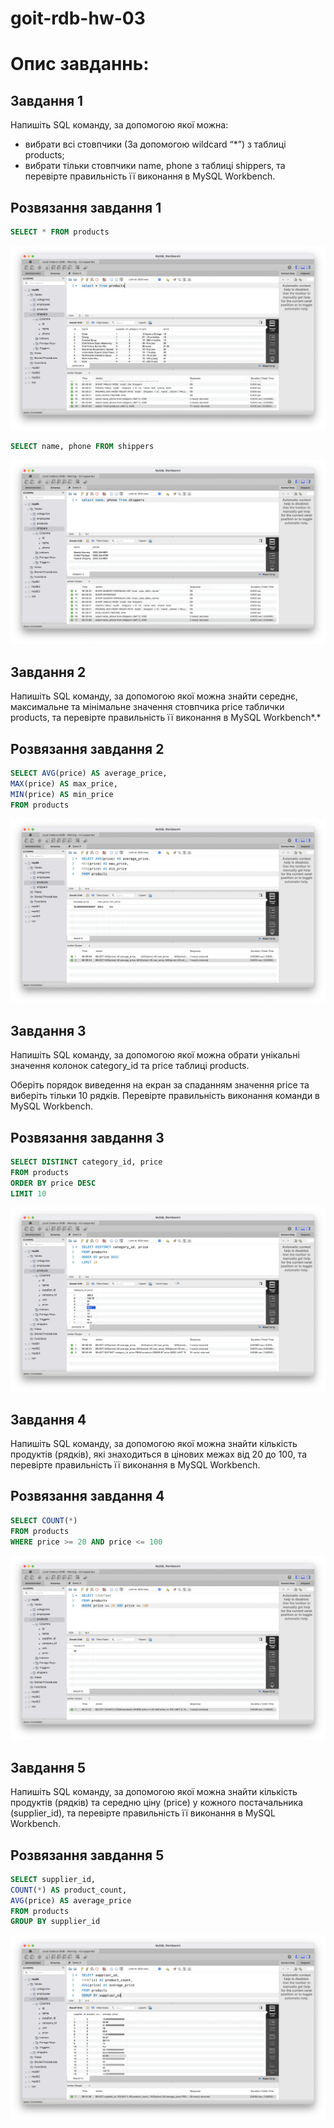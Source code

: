 # goit-rdb-hw-03

# Опис завданнь:

## Завдання 1

Напишіть SQL команду, за допомогою якої можна:

- вибрати всі стовпчики (За допомогою wildcard “\*”) з таблиці products;
- вибрати тільки стовпчики name, phone з таблиці shippers,
  та перевірте правильність її виконання в MySQL Workbench.

## Розвязання завдання 1

```sql
SELECT * FROM products
```

![products](./1/p1_1.png)

```sql
SELECT name, phone FROM shippers
```

![shippers](./1/p1_2.png)

## Завдання 2

Напишіть SQL команду, за допомогою якої можна знайти середнє, максимальне та мінімальне значення стовпчика price таблички products, та перевірте правильність її виконання в MySQL Workbench*.*

## Розвязання завдання 2

```sql
SELECT AVG(price) AS average_price,
MAX(price) AS max_price,
MIN(price) AS min_price
FROM products
```

![products](./2/p2.png)

## Завдання 3

Напишіть SQL команду, за допомогою якої можна обрати унікальні значення колонок category_id та price таблиці products.

Оберіть порядок виведення на екран за спаданням значення price та виберіть тільки 10 рядків. Перевірте правильність виконання команди в MySQL Workbench.

## Розвязання завдання 3

```sql
SELECT DISTINCT category_id, price
FROM products
ORDER BY price DESC
LIMIT 10
```

![products](./3/p3.png)

## Завдання 4

Напишіть SQL команду, за допомогою якої можна знайти кількість продуктів (рядків), які знаходиться в цінових межах від 20 до 100, та перевірте правильність її виконання в MySQL Workbench.

## Розвязання завдання 4

```sql
SELECT COUNT(*)
FROM products
WHERE price >= 20 AND price <= 100
```

![products](./4/p4.png)

## Завдання 5

Напишіть SQL команду, за допомогою якої можна знайти кількість продуктів (рядків) та середню ціну (price) у кожного постачальника (supplier_id), та перевірте правильність її виконання в MySQL Workbench.

## Розвязання завдання 5

```sql
SELECT supplier_id,
COUNT(*) AS product_count,
AVG(price) AS average_price
FROM products
GROUP BY supplier_id
```

![products](./5/p5.png)
